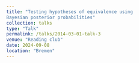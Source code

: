 ```yaml
---
title: "Testing hypotheses of equivalence using
Bayesian posterior probabilities"
collection: talks
type: "Talk"
permalink: /talks/2014-03-01-talk-3
venue: "Reading club"
date: 2024-09-08
location: "Bremen"
---
```


